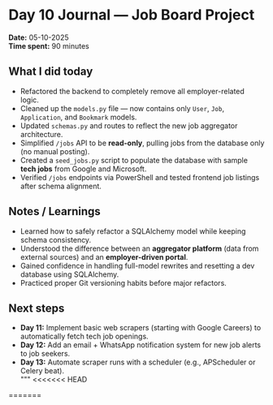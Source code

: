 # Day 10 Journal — Job Board Project

**Date:** 05-10-2025  
**Time spent:** 90 minutes

## What I did today

- Refactored the backend to completely remove all employer-related logic.
- Cleaned up the `models.py` file — now contains only `User`, `Job`, `Application`, and `Bookmark` models.
- Updated `schemas.py` and routes to reflect the new job aggregator architecture.
- Simplified `/jobs` API to be **read-only**, pulling jobs from the database only (no manual posting).
- Created a `seed_jobs.py` script to populate the database with sample **tech jobs** from Google and Microsoft.
- Verified `/jobs` endpoints via PowerShell and tested frontend job listings after schema alignment.

## Notes / Learnings

- Learned how to safely refactor a SQLAlchemy model while keeping schema consistency.
- Understood the difference between an **aggregator platform** (data from external sources) and an **employer-driven portal**.
- Gained confidence in handling full-model rewrites and resetting a dev database using SQLAlchemy.
- Practiced proper Git versioning habits before major refactors.

## Next steps

- **Day 11:** Implement basic web scrapers (starting with Google Careers) to automatically fetch tech job openings.
- **Day 12:** Add an email + WhatsApp notification system for new job alerts to job seekers.
- **Day 13:** Automate scraper runs with a scheduler (e.g., APScheduler or Celery beat).  
   """
  <<<<<<< HEAD

=======



